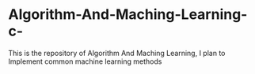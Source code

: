 # Algorithm-And-Maching-Learning-c-
This is the repository of Algorithm And Maching Learning, I plan to  Implement common machine learning methods
